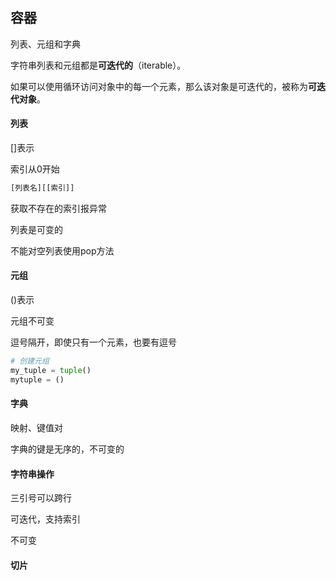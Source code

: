 ## 容器

列表、元组和字典

字符串列表和元组都是**可迭代的**（iterable）。

如果可以使用循环访问对象中的每一个元素，那么该对象是可迭代的，被称为**可迭代对象**。

#### 列表

[]表示

索引从0开始

```python
[列表名][[索引]]
```

获取不存在的索引报异常

列表是可变的

不能对空列表使用pop方法

#### 元组

()表示

元组不可变

逗号隔开，即使只有一个元素，也要有逗号

```python
# 创建元组
my_tuple = tuple()
mytuple = ()
```

#### 字典

映射、键值对

字典的键是无序的，不可变的

#### 字符串操作

三引号可以跨行

可迭代，支持索引

不可变

#### 切片

